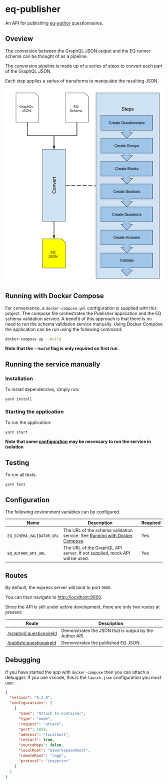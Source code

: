# eq-publisher
An API for publishing [eq-author](http://github.com/ONSDigital/eq-author) questionnaires.

## Oveview

The conversion between the GraphQL JSON output and the EQ runner schema can be thought of as a pipeline.

The conversion pipeline is made up of a series of steps to convert each part of the GraphQL JSON.

Each step applies a series of transforms to manipulate the resulting JSON.

![process.jpg](docs/images/process.png)


## Running with Docker Compose

For convenience, a `docker-compose.yml` configuration is supplied with this project.
The compose file orchestrates the Publisher application and the EQ schema validation service.
A benefit of this approach is that there is no need to run the schema validation service manually.
Using Docker Compose the application can be run using the following command:

```bash
docker-compose up --build
```

**Note that the `--build` flag is only required on first run.**


## Running the service manually

### Installation

To install dependencies, simply run:
```
yarn install
```

### Starting the application

To run the application:
```
yarn start
```

**Note that some [configuration](#configuration) may be necessary to run the service in isolation**

## Testing

To run all tests:
```
yarn test
```

## Configuration

The following environment variables can be configured.

| Name | Description | Required |
| --- | --- | --- |
| `EQ_SCHEMA_VALIDATOR_URL` | The URL of the schema validation service. See [Running with Docker Compose](#running-with-docker-compose). | Yes |
| `EQ_AUTHOR_API_URL` | The URL of the GraphQL API server. If not supplied, mock API will be used. | Yes |

## Routes

By default, the express server will bind to port `9000`. 

You can then navigate to [http://localhost:9000](http://localhost:9000).

Since the API is still under active development, there are only two routes at present:

| Route  | Description |
| ------------- | ------------- |
| [/graphql/:questionaireId](http://localhost:9000/graphql/1)  | Demonstrates the JSON that is output by the Author API.  |
| [/publish/:questionaireId](http://localhost:9000/publish/1)  | Demonstrates the published EQ JSON.  |


## Debugging

If you have started the app with `docker-compose` then you can attach a debugger. If you use vscode, this is the `launch.json` configuration you must use:

```json
{
  "version": "0.2.0",
  "configurations": [
    {
      "name": "Attach to Container",
      "type": "node",
      "request": "attach",
      "port": 5859,
      "address": "localhost",
      "restart": true,
      "sourceMaps": false,
      "localRoot": "${workspaceRoot}",
      "remoteRoot": "/app",
      "protocol": "inspector"
    }
  ]
}
```